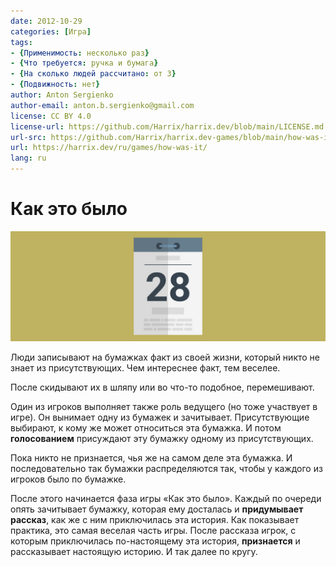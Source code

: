 ```yaml
---
date: 2012-10-29
categories: [Игра]
tags:
- {Применимость: несколько раз}
- {Что требуется: ручка и бумага}
- {На сколько людей рассчитано: от 3}
- {Подвижность: нет}
author: Anton Sergienko
author-email: anton.b.sergienko@gmail.com
license: CC BY 4.0
license-url: https://github.com/Harrix/harrix.dev/blob/main/LICENSE.md
url-src: https://github.com/Harrix/harrix.dev-games/blob/main/how-was-it/how-was-it.md
url: https://harrix.dev/ru/games/how-was-it/
lang: ru
---
```


# Как это было

![Featured image](featured-image.svg)

Люди записывают на бумажках факт из своей жизни, который никто не знает из присутствующих. Чем интереснее факт, тем веселее.

После скидывают их в шляпу или во что-то подобное, перемешивают.

Один из игроков выполняет также роль ведущего (но тоже участвует в игре). Он вынимает одну из бумажек и зачитывает. Присутствующие выбирают, к кому же может относиться эта бумажка. И потом **голосованием** присуждают эту бумажку одному из присутствующих.

Пока никто не признается, чья же на самом деле эта бумажка. И последовательно так бумажки распределяются так, чтобы у каждого из игроков было по бумажке.

После этого начинается фаза игры «Как это было». Каждый по очереди опять зачитывает бумажку, которая ему досталась и **придумывает рассказ**, как же с ним приключилась эта история. Как показывает практика, это самая веселая часть игры. После рассказа игрок, с которым приключилась по-настоящему эта история, **признается** и рассказывает настоящую историю. И так далее по кругу.
